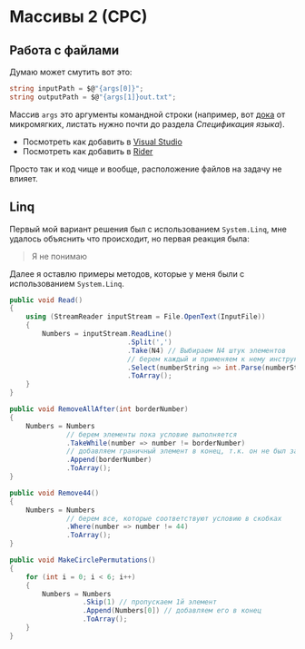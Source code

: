 # Массивы 2 (СРС)

## Работа с файлами
Думаю может смутить вот это:

```csharp
string inputPath = $@"{args[0]}";
string outputPath = $@"{args[1]}out.txt";
```

Массив `args` это аргументы командной строки (например, вот [дока][cli-args] от микромягких, листать нужно почти до раздела *Спецификация языка*).
* Посмотреть как добавить в [Visual Studio][cli-args-mvs]
* Посмотреть как добавить в [Rider][cli-args-rider]

Просто так и код чище и вообще, расположение файлов на задачу не влияет.

## Linq
Первый мой вариант решения был с использованием `System.Linq`, мне удалось объяснить что происходит, но первая реакция была:
> Я не понимаю

Далее я оставлю примеры методов, которые у меня были с использованием `System.Linq`.

```csharp
public void Read()
{
    using (StreamReader inputStream = File.OpenText(InputFile))
    {
        Numbers = inputStream.ReadLine()
                             .Split(',')
                             .Take(N4) // Выбираем N4 штук элементов
                             // берем каждый и применяем к нему инструкцию в скобках
                             .Select(numberString => int.Parse(numberString))
                             .ToArray();
    }
}
```

```csharp
public void RemoveAllAfter(int borderNumber)
{
    Numbers = Numbers
              // берем элементы пока условие выполняется
              .TakeWhile(number => number != borderNumber)
              // добавляем граничный элемент в конец, т.к. он не был записан
              .Append(borderNumber)
              .ToArray();
}
```

```csharp
public void Remove44()
{
    Numbers = Numbers
              // берем все, которые соответствуют условию в скобках
              .Where(number => number != 44)
              .ToArray();
}
```

```csharp
public void MakeCirclePermutations()
{
    for (int i = 0; i < 6; i++)
    {
        Numbers = Numbers
                  .Skip(1) // пропускаем 1й элемент
                  .Append(Numbers[0]) // добавляем его в конец
                  .ToArray();
    }
}
```

[cli-args]: https://docs.microsoft.com/ru-ru/dotnet/csharp/fundamentals/program-structure/main-command-line#command-line-arguments
[cli-args-mvs]: https://devpractice.ru/c-sharp-command-line-args/#p2
[cli-args-rider]: https://www.jetbrains.com/help/rider/Get_Started_with_Run_Debug_Configurations.html#step-1-understand-run-debug-configurations